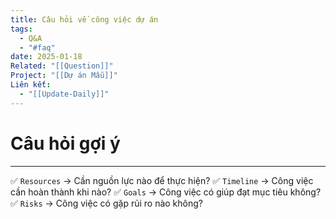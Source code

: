 ```yaml
---
title: Câu hỏi về công việc dự án
tags:
  - Q&A
  - "#faq"
date: 2025-01-18
Related: "[[Question]]"
Project: "[[Dự án Mẫu]]"
Liên kết:
  - "[[Update-Daily]]"
---
```

# Câu hỏi gợi ý
---
✅ `Resources` → Cần nguồn lực nào để thực hiện?
✅ `Timeline` → Công việc cần hoàn thành khi nào?
✅ `Goals` → Công việc có giúp đạt mục tiêu không?
✅ `Risks` → Công việc có gặp rủi ro nào không?